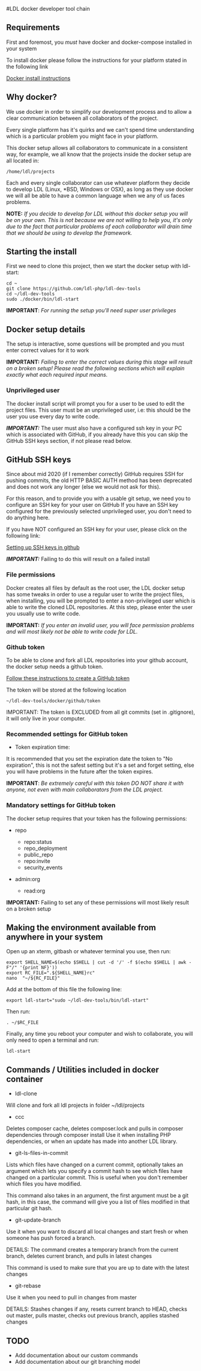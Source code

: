 #LDL docker developer tool chain

## Requirements

First and foremost, you *must* have docker and docker-compose installed in your system

To install docker please follow the instructions for your platform stated in the following link

[Docker install instructions](https://docs.docker.com/engine/install/)

## Why docker?

We use docker in order to simplify our development process and to allow a clear communication between 
all collaborators of the project. 

Every single platform has it's quirks and we can't spend time understanding which is a particular problem you might face 
in your platform. 

This docker setup allows all collaborators to communicate in a consistent way, for example, we all know 
that the projects inside the docker setup are all located in:
 
```text
/home/ldl/projects
```

Each and every single collaborator can use whatever platform they decide to develop LDL (Linux, *BSD, Windows or OSX), 
as long as they use docker we will all be able to have a common language when we any of us faces problems.
  
**NOTE:** *If you decide to develop for LDL without this docker setup you will be on your own. This is not because we are not 
willing to help you, it's only due to the fact that particular problems of each collaborator will drain time that we 
should be using to develop the framework.*

## Starting the install

First we need to clone this project, then we start the docker setup with ldl-start:

```
cd ~
git clone https://github.com/ldl-php/ldl-dev-tools
cd ~/ldl-dev-tools
sudo ./docker/bin/ldl-start
```

**IMPORTANT**: *For running the setup you'll need super user privileges*

## Docker setup details

The setup is interactive, some questions will be prompted and you must enter correct values for it to work

**IMPORTANT:** *Failing to enter the correct values during this stage will result on a broken setup!
Please read the following sections which will explain exactly what each required input means.*

### Unprivileged user

The docker install script will prompt you for a user to be used to edit the project files.
This user must be an unprivileged user, i.e: this should be the user you use every day to write code.

***IMPORTANT:*** The user must also have a configured ssh key in your PC which is associated with GitHub, if you already 
have this you can skip the GitHub SSH keys section, if not please read below.

## GitHub SSH keys

Since about mid 2020 (if I remember correctly) GitHub requires SSH for pushing commits, the old HTTP BASIC AUTH method
has been deprecated and does not work any longer (else we would not ask for this). 

For this reason, and to provide you with a usable git setup, we need you to configure an SSH key for your user on GitHub
If you have an SSH key configured for the previously selected unprivileged user, you don't need to do anything here.

If you have NOT configured an SSH key for your user, please click on the following link:    

[Setting up SSH keys in github](https://docs.github.com/en/authentication/connecting-to-github-with-ssh/generating-a-new-ssh-key-and-adding-it-to-the-ssh-agent)

***IMPORTANT:*** Failing to do this will result on a failed install

### File permissions 

Docker creates all files by default as the root user, the LDL docker setup has some tweaks in order to use a regular
user to write the project files, when installing, you will be prompted to enter a non-privileged user which is able 
to write the cloned LDL repositories. At this step, please enter the user you usually use to write code.

**IMPORTANT:** *If you enter an invalid user, you will face permission problems and will most likely not be able to write code 
for LDL.*

### Github token

To be able to clone and fork all LDL repositories into your github account, the docker setup needs a github token.

[Follow these instructions to create a GitHub token](https://docs.github.com/en/authentication/keeping-your-account-and-data-secure/creating-a-personal-access-token)

The token will be stored at the following location

```text
~/ldl-dev-tools/docker/github/token
```
IMPORTANT: The token is EXCLUDED from all git commits (set in .gitignore), it will only live in your computer.

### Recommended settings for GitHub token

- Token expiration time:

It is recommended that you set the expiration date the token to "No expiration", this is not the safest setting but it's 
a set and forget setting, else you will have problems in the future after the token expires.

**IMPORTANT**: *Be extremely careful with this token DO NOT share it with anyone, not even with main collaborators from 
the LDL project.*

### Mandatory settings for GitHub token

The docker setup requires that your token has the following permissions:

- repo
   - repo:status
   - repo_deployment
   - public_repo
   - repo:invite
   - security_events

- admin:org
   - read:org

**IMPORTANT:** Failing to set any of these permissions will most likely result on a broken setup

## Making the environment available from anywhere in your system

Open up an xterm, gitbash or whatever terminal you use, then run:

```
export SHELL_NAME=$(echo $SHELL | cut -d '/' -f $(echo $SHELL | awk -F"/" '{print NF}'))
export RC_FILE=".${SHELL_NAME}rc"
nano  "~/${RC_FILE}"
```

Add at the bottom of this file the following line:

```text
export ldl-start="sudo ~/ldl-dev-tools/bin/ldl-start"
```

Then run:

```
. ~/$RC_FILE

```

Finally, any time you reboot your computer and wish to collaborate, you will only need to open a terminal and run:

```text
ldl-start
```

## Commands / Utilities included in docker container

- ldl-clone

Will clone and fork all ldl projects in folder ~/ldl/projects

- ccc 

Deletes composer cache, deletes composer.lock and pulls in composer dependencies through composer install
Use it when installing PHP dependencies, or when an update has made into another LDL library.

- git-ls-files-in-commit

Lists which files have changed on a current commit, optionally takes an argument which lets you specify a commit hash to 
see which files have changed on a particular commit. This is useful when you don't remember which files you have 
modified. 

This command also takes in an argument, the first argument must be a git hash, in this case, the command
will give you a list of files modified in that particular git hash.

- git-update-branch

Use it when you want to discard all local changes and start fresh or when someone has push forced a branch. 

DETAILS: The command creates a temporary branch from the current branch, deletes current branch, and pulls in latest changes

This command is used to make sure that you are up to date with the latest changes

- git-rebase 

Use it when you need to pull in changes from master

DETAILS: Stashes changes if any, resets current branch to HEAD, checks out master, pulls master, checks out previous branch, applies stashed changes

## TODO

- Add documentation about our custom commands
- Add documentation about our git branching model 

